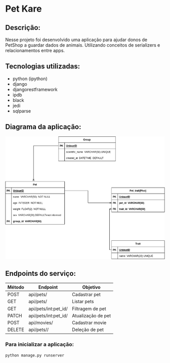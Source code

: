 # Pet Kare

## Descrição:

Nesse projeto foi desenvolvido uma aplicação para ajudar donos de PetShop a guardar dados de animais. Utilizando conceitos de serializers e relacionamentos entre apps.

## Tecnologias utilizadas:

- python (ipython)
- django
- djangorestframework
- ipdb
- black
- jedi
- sqlparse

## Diagrama da aplicação:

![DER-petkare](https://github.com/Ltavio/api_PetKare/blob/main/pet-kare.drawio.png?raw=true)

## Endpoints do serviço:

<table>
    <thead>
        <tr>
            <th>Método</th>
            <th>Endpoint</th>
            <th>Objetivo</th>
        </tr>
    </thead>
    <tbody>
        <tr>
            <td>POST</td>
            <td>api/pets/</td>
            <td>Cadastrar pet</td>
        </tr>
        <tr>
            <td>GET</td>
            <td>api/pets/</td>
            <td>Listar pets</td>
        </tr>
        <tr>
            <td>GET</td>
            <td>api/pets/int:pet_id/</td>
            <td>Filtragem de pet</td>
        </tr>
        <tr>
            <td>PATCH</td>
            <td>api/pets/int:pet_id/</td>
            <td>Atualização de pet</td>
        </tr>
        <tr>
            <td>POST</td>
            <td>api/movies/</td>
            <td>Cadastrar movie</td>
        </tr>
        <tr>
            <td>DELETE</td>
            <td>api/pets/<pet_id>/</td>
            <td>Deleção de pet</td>
        </tr>
    </tbody>
</table>

### Para inicializar a aplicação:
````
python manage.py runserver
````
